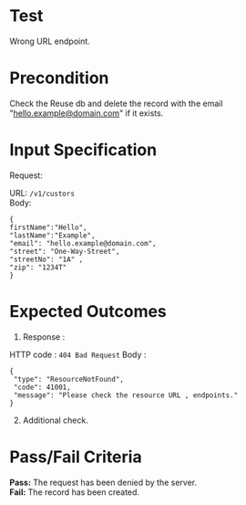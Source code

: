 # Test

Wrong URL endpoint.

# Precondition

Check the Reuse db and delete the record with the email "hello.example@domain.com" if it exists.

# Input Specification

Request:

URL: `/v1/custors`  
Body:
```
{
firstName":"Hello", 
"lastName":"Example", 
"email": "hello.example@domain.com", 
"street": "One-Way-Street", 
"streetNo": "1A" ,
"zip": "1234T"
} 
```

# Expected Outcomes

1) Response :

HTTP code : `404 Bad Request`
Body :
```
{
 "type": "ResourceNotFound",
 "code": 41001,
 "message": "Please check the resource URL , endpoints."
}
```


2) Additional check. 

# Pass/Fail Criteria

**Pass:** The request has been denied by the server.\
**Fail:** The record has been created.
